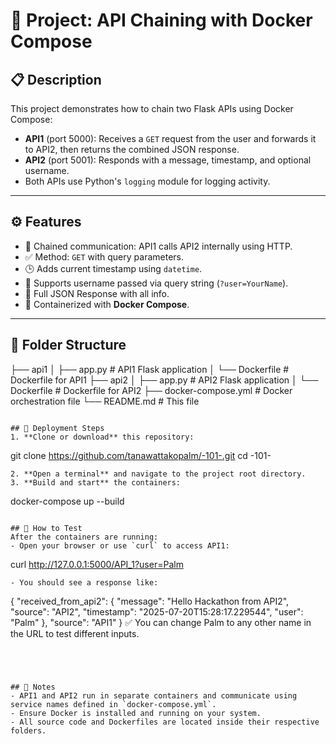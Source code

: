 # 🚀 Project: API Chaining with Docker Compose

## 📋 Description
This project demonstrates how to chain two Flask APIs using Docker Compose:
- **API1** (port 5000): Receives a `GET` request from the user and forwards it to API2, then returns the combined JSON response.
- **API2** (port 5001): Responds with a message, timestamp, and optional username.
- Both APIs use Python's `logging` module for logging activity.

---

## ⚙️ Features
- 🔗 Chained communication: API1 calls API2 internally using HTTP.
- ✅ Method: `GET` with query parameters.
- 🕒 Adds current timestamp using `datetime`.
- 👤 Supports username passed via query string (`?user=YourName`).
- 🔄 Full JSON Response with all info.
- 🐳 Containerized with **Docker Compose**.

---

## 📁 Folder Structure
├── api1
│ ├── app.py # API1 Flask application
│ └── Dockerfile # Dockerfile for API1
├── api2
│ ├── app.py # API2 Flask application
│ └── Dockerfile # Dockerfile for API2
├── docker-compose.yml # Docker orchestration file
└── README.md # This file
```

## 🚦 Deployment Steps
1. **Clone or download** this repository:
   ```
   git clone https://github.com/tanawattakopalm/-101-.git
   cd -101-
   ```
2. **Open a terminal** and navigate to the project root directory.
3. **Build and start** the containers:
   ```
   docker-compose up --build
   ```

## 🧪 How to Test
After the containers are running:
- Open your browser or use `curl` to access API1:
  ```
  curl http://127.0.0.1:5000/API_1?user=Palm
  ```
- You should see a response like:
  ```
  {
  "received_from_api2": {
    "message": "Hello Hackathon from API2",
    "source": "API2",
    "timestamp": "2025-07-20T15:28:17.229544",
    "user": "Palm"
  },
  "source": "API1"
  }
  ✅ You can change Palm to any other name in the URL to test different inputs.
  ```




## 📝 Notes
- API1 and API2 run in separate containers and communicate using service names defined in `docker-compose.yml`.
- Ensure Docker is installed and running on your system.
- All source code and Dockerfiles are located inside their respective folders.
